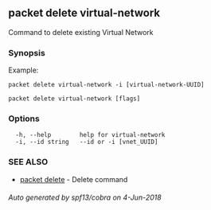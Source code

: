 ## packet delete virtual-network

Command to delete existing Virtual Network

### Synopsis

Example:
	
	packet delete virtual-network -i [virtual-network-UUID]
	

```
packet delete virtual-network [flags]
```

### Options

```
  -h, --help        help for virtual-network
  -i, --id string   --id or -i [vnet_UUID]
```

### SEE ALSO

* [packet delete](packet_delete.md)	 - Delete command

###### Auto generated by spf13/cobra on 4-Jun-2018
